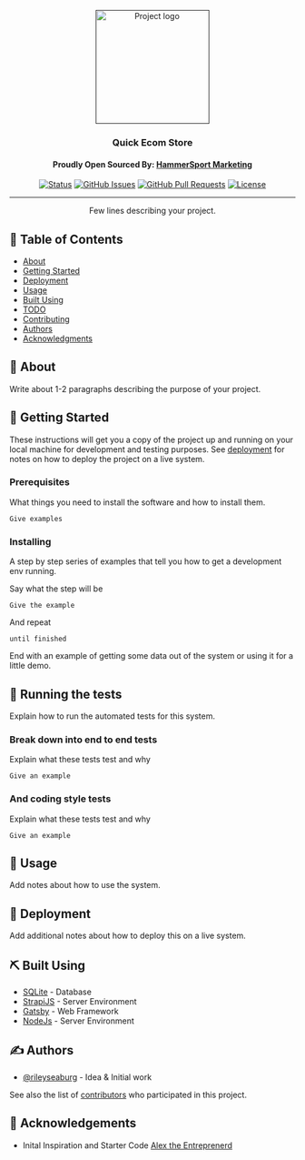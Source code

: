 <p align="center">
  <a href="" rel="noopener">
 <img width=200px height=200px src="https://i.imgur.com/A6Sqw5O.jpg" alt="Project logo"></a>

<h3 align="center">Quick Ecom Store</h3>
<h4 align="center">Proudly Open Sourced By: <a href="https://hammersportmarketing.com">HammerSport Marketing</a></h4>

<div align="center">

[![Status](https://img.shields.io/badge/status-active-success.svg)]()
[![GitHub Issues](https://img.shields.io/github/issues/RileySeaburg/quick-ecom-store.svg)](https://github.com/RileySeaburg/quick-ecom-store/issues)
[![GitHub Pull Requests](https://img.shields.io/github/issues-pr/RileySeaburg/quick-ecom-store.svg)](https://github.com/RileySeaburg/quick-ecom-store/pulls)
[![License](https://img.shields.io/badge/license-MIT-blue.svg)](/LICENSE)

</div>

---

<p align="center"> Few lines describing your project.
    <br> 
</p>

## 📝 Table of Contents

- [About](#about)
- [Getting Started](#getting_started)
- [Deployment](#deployment)
- [Usage](#usage)
- [Built Using](#built_using)
- [TODO](../TODO.md)
- [Contributing](../CONTRIBUTING.md)
- [Authors](#authors)
- [Acknowledgments](#acknowledgement)

## 🧐 About <a name = "about"></a>

Write about 1-2 paragraphs describing the purpose of your project.

## 🏁 Getting Started <a name = "getting_started"></a>

These instructions will get you a copy of the project up and running on your local machine for development and testing purposes. See [deployment](#deployment) for notes on how to deploy the project on a live system.

### Prerequisites

What things you need to install the software and how to install them.

```
Give examples
```

### Installing

A step by step series of examples that tell you how to get a development env running.

Say what the step will be

```
Give the example
```

And repeat

```
until finished
```

End with an example of getting some data out of the system or using it for a little demo.

## 🔧 Running the tests <a name = "tests"></a>

Explain how to run the automated tests for this system.

### Break down into end to end tests

Explain what these tests test and why

```
Give an example
```

### And coding style tests

Explain what these tests test and why

```
Give an example
```

## 🎈 Usage <a name="usage"></a>

Add notes about how to use the system.

## 🚀 Deployment <a name = "deployment"></a>

Add additional notes about how to deploy this on a live system.

## ⛏️ Built Using <a name = "built_using"></a>

- [SQLite](https://www.sqlite.org/) - Database
- [StrapiJS](https://strapi.io/) - Server Environment
- [Gatsby](https://gatsbyjs.com/) - Web Framework
- [NodeJs](https://nodejs.org/en/) - Server Environment

## ✍️ Authors <a name = "authors"></a>

- [@rileyseaburg](https://github.com/rileyseaburg) - Idea & Initial work

See also the list of [contributors](https://github.com/RileySeaburg/quick-ecom-store/contributors) who participated in this project.

## 🎉 Acknowledgements <a name = "acknowledgement"></a>
- Inital Inspiration and Starter Code <a href="https://www.youtube.com/channel/UCMguCMq25nEqlHlr17iINNw">Alex the Entreprenerd</a>
